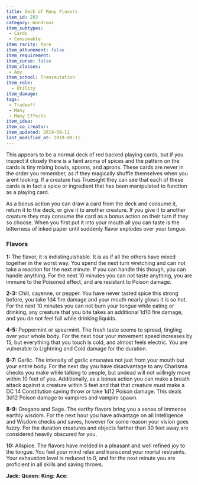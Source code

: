 ```yaml
---
title: Deck of Many Flavors
item_id: 203
category: Wondrous
item_subtypes:
 - Cards
 - Consumable
item_rarity: Rare
item_attunement: false
item_requirement:
item_curse: false
item_classes:
 - Any
item_school: Transmutation
item_role:
  - Utility
item_damage:
tags:
 - Tradeoff
 - Many
 - Many Effects
item_idea:
item_co_creator:
item_updated: 2019-09-11
last_modified_at: 2019-09-11
---
```


This appears to be a normal deck of red backed playing cards, but if you inspect it closely there is a faint aroma of spices and the pattern on the cards is tiny mixing bowls, spoons, and aprons. These cards are never in the order you remember, as if they magically shuffle themselves when you arent looking. 
If a creature has Truesight they can see that each of these cards is in fact a spice or ingredient that has been manipulated to function as a playing card.

As a bonus action you can draw a card from the deck and consume it, return it to the deck, or give it to another creature. If you give it to another creature they may consume the card as a bonus action on their turn if they so choose. 
When you first put it into your mouth all you can taste is the bitterness of inked paper until suddenly flavor explodes over your tongue.

### Flavors
**1:** The flavor, it is indistinguishable. It is as if all the others have mixed together in the worst way. You spend the next turn wretching and can not take a reaction for the next minute. If you can handle this though, you can handle anything. For the next 10 minutes you can not taste anything, you are immune to the Poisoned effect, and are resistant to Poison damage.

**2-3:** Chili, cayenne, or pepper. You have never tasted spice this strong before, you take 1d4 fire damage and your mouth nearly glows it is so hot. For the next 10 minutes you can not burn your tongue while eating or drinking, any creature that you bite takes an additional 1d10 fire damage, and you do not feel full while drinking liquids.

**4-5:** Peppermint or spearmint. The fresh taste seems to spread, tingling over your whole body. For the next hour your movement speed increases by 15, but everything that you touch is cold, and almost feels electric. You are vulnerable to Lightning and Cold damage for the duration.

**6-7:** Garlic. The intensity of garlic emanates not just from your mouth but your entire body. For the next day you have disadvantage to any Charisma checks you make while talking to people, but undead will not willingly move within 10 feet of you. Additionally, as a bonus action you can make a breath attack against a creature within 5 feet and that that creature must make a DC 14 Constitution saving throw or take 1d12 Poison damage. This deals 3d12 Poison damage to vampires and vampire spawn.

**8-9:** Oregano and Sage. The earthy flavors bring you a sense of immense earthly wisdom. For the next hour you have advantage on all Intelligence and Wisdom checks and saves, however for some reason your vision goes fuzzy. For the duration creatures and objects farther than 30 feet away are considered heavily obscured for you.

**10:** Allspice. The flavors have melded in a pleasant and well refined joy to the tongue. You feel your mind relax and transcend your mortal restraints. Your exhaustion level is reduced to 0, and for the next minute you are proficient in all skills and saving throws.

**Jack:**
**Queen:**
**King:**
**Ace:**
